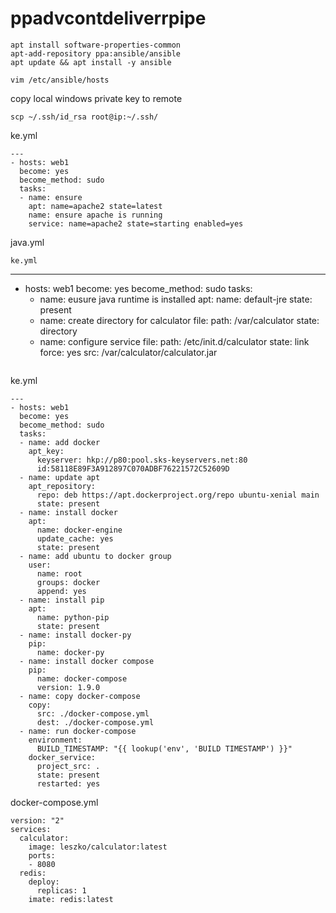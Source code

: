 # ppadvcontdeliverrpipe

```
apt install software-properties-common
apt-add-repository ppa:ansible/ansible
apt update && apt install -y ansible
```
```
vim /etc/ansible/hosts
```
copy local windows private key to remote
```
scp ~/.ssh/id_rsa root@ip:~/.ssh/
```

ke.yml
```
---
- hosts: web1
  become: yes
  become_method: sudo
  tasks:
  - name: ensure
    apt: name=apache2 state=latest
    name: ensure apache is running
    service: name=apache2 state=starting enabled=yes
```

java.yml
```
ke.yml
```
---
- hosts: web1
  become: yes
  become_method: sudo
  tasks:
  - name: eusure java runtime is installed
    apt:
      name: default-jre
      state: present
  - name: create directory for calculator
    file:
      path: /var/calculator
      state: directory
  - name: configure service
    file:
      path: /etc/init.d/calculator
      state: link
      force: yes
      src: /var/calculator/calculator.jar
```    

```
ke.yml
```
---
- hosts: web1
  become: yes
  become_method: sudo
  tasks:
  - name: add docker
    apt_key:
      keyserver: hkp://p80:pool.sks-keyservers.net:80
      id:58118E89F3A912897C070ADBF76221572C52609D
  - name: update apt
    apt_repository:
      repo: deb https://apt.dockerproject.org/repo ubuntu-xenial main
      state: present
  - name: install docker
    apt:
      name: docker-engine
      update_cache: yes
      state: present
  - name: add ubuntu to docker group
    user:
      name: root
      groups: docker
      append: yes
  - name: install pip
    apt:
      name: python-pip
      state: present
  - name: install docker-py
    pip:
      name: docker-py
  - name: install docker compose
    pip:
      name: docker-compose
      version: 1.9.0
  - name: copy docker-compose
    copy:
      src: ./docker-compose.yml
      dest: ./docker-compose.yml
  - name: run docker-compose
    environment:
      BUILD_TIMESTAMP: "{{ lookup('env', 'BUILD TIMESTAMP') }}"
    docker_service:
      project_src: .
      state: present
      restarted: yes
```
docker-compose.yml
```
version: "2"
services:
  calculator:
    image: leszko/calculator:latest
    ports:
    - 8080
  redis:
    deploy:
      replicas: 1
    imate: redis:latest
```

